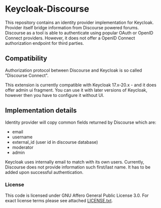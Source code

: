 # Keycloak-Discourse

This repository contains an identity provider implementation for Keycloak.
Provider itself bridge information from Discourse powered forums.
Discourse as a tool is able to authenticate using popular OAuth or OpenID Connect providers.
However, it does not offer a OpenID Connect authorization endpoint for third parties.

## Compatibility

Authorization protocol between Discourse and Keycloak is so called "Discourse Connect".

This extension is currently compatible with Keycloak 17.x-20.x - and it does offer admin ui fragment.
You can use it with later versions of Keycloak, however then you have to configure it without UI.

## Implementation details

Identity provider will copy common fields returned by Discourse which are:

- email
- username
- external_id (user id in discourse database)
- moderator
- admin

Keycloak uses internally email to match with its own users.
Currently, Discourse does not provide information such first/last name.
It has to be added upon successful authentication.

### License

This code is licensed under GNU Affero General Public License 3.0.
For exact license terms please see attached [LICENSE.txt](LICENSE.txt).



